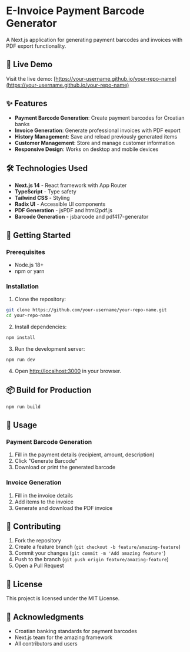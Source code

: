 # E-Invoice Payment Barcode Generator

A Next.js application for generating payment barcodes and invoices with PDF export functionality.

## 🚀 Live Demo

Visit the live demo: [https://your-username.github.io/your-repo-name](https://your-username.github.io/your-repo-name)

## ✨ Features

- **Payment Barcode Generation**: Create payment barcodes for Croatian banks
- **Invoice Generation**: Generate professional invoices with PDF export
- **History Management**: Save and reload previously generated items
- **Customer Management**: Store and manage customer information
- **Responsive Design**: Works on desktop and mobile devices

## 🛠️ Technologies Used

- **Next.js 14** - React framework with App Router
- **TypeScript** - Type safety
- **Tailwind CSS** - Styling
- **Radix UI** - Accessible UI components
- **PDF Generation** - jsPDF and html2pdf.js
- **Barcode Generation** - jsbarcode and pdf417-generator

## 🚀 Getting Started

### Prerequisites

- Node.js 18+ 
- npm or yarn

### Installation

1. Clone the repository:
```bash
git clone https://github.com/your-username/your-repo-name.git
cd your-repo-name
```

2. Install dependencies:
```bash
npm install
```

3. Run the development server:
```bash
npm run dev
```

4. Open [http://localhost:3000](http://localhost:3000) in your browser.

## 📦 Build for Production

```bash
npm run build
```

## 🎯 Usage

### Payment Barcode Generation
1. Fill in the payment details (recipient, amount, description)
2. Click "Generate Barcode"
3. Download or print the generated barcode

### Invoice Generation
1. Fill in the invoice details
2. Add items to the invoice
3. Generate and download the PDF invoice

## 🤝 Contributing

1. Fork the repository
2. Create a feature branch (`git checkout -b feature/amazing-feature`)
3. Commit your changes (`git commit -m 'Add amazing feature'`)
4. Push to the branch (`git push origin feature/amazing-feature`)
5. Open a Pull Request

## 📄 License

This project is licensed under the MIT License.

## 🙏 Acknowledgments

- Croatian banking standards for payment barcodes
- Next.js team for the amazing framework
- All contributors and users
